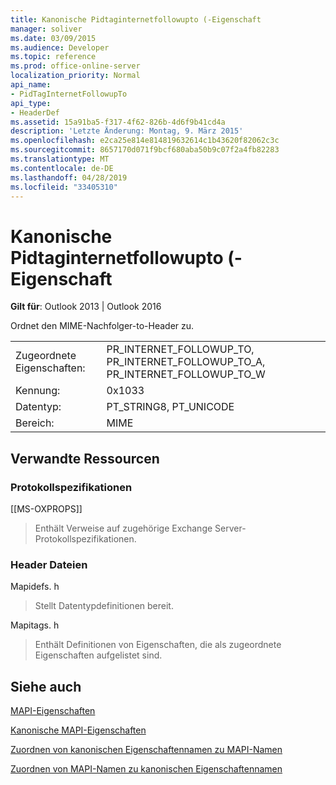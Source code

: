 ```yaml
---
title: Kanonische Pidtaginternetfollowupto (-Eigenschaft
manager: soliver
ms.date: 03/09/2015
ms.audience: Developer
ms.topic: reference
ms.prod: office-online-server
localization_priority: Normal
api_name:
- PidTagInternetFollowupTo
api_type:
- HeaderDef
ms.assetid: 15a91ba5-f317-4f62-826b-4d6f9b41cd4a
description: 'Letzte Änderung: Montag, 9. März 2015'
ms.openlocfilehash: e2ca25e814e814819632614c1b43620f82062c3c
ms.sourcegitcommit: 8657170d071f9bcf680aba50b9c07f2a4fb82283
ms.translationtype: MT
ms.contentlocale: de-DE
ms.lasthandoff: 04/28/2019
ms.locfileid: "33405310"
---
```

# <a name="pidtaginternetfollowupto-canonical-property"></a>Kanonische Pidtaginternetfollowupto (-Eigenschaft

  
  
**Gilt für**: Outlook 2013 | Outlook 2016 
  
Ordnet den MIME-Nachfolger-to-Header zu.
  
|||
|:-----|:-----|
|Zugeordnete Eigenschaften:  <br/> |PR_INTERNET_FOLLOWUP_TO, PR_INTERNET_FOLLOWUP_TO_A, PR_INTERNET_FOLLOWUP_TO_W  <br/> |
|Kennung:  <br/> |0x1033  <br/> |
|Datentyp:  <br/> |PT_STRING8, PT_UNICODE  <br/> |
|Bereich:  <br/> |MIME  <br/> |
   
## <a name="related-resources"></a>Verwandte Ressourcen

### <a name="protocol-specifications"></a>Protokollspezifikationen

[[MS-OXPROPS]] 
  
> Enthält Verweise auf zugehörige Exchange Server-Protokollspezifikationen.
    
### <a name="header-files"></a>Header Dateien

Mapidefs. h
  
> Stellt Datentypdefinitionen bereit.
    
Mapitags. h
  
> Enthält Definitionen von Eigenschaften, die als zugeordnete Eigenschaften aufgelistet sind.
    
## <a name="see-also"></a>Siehe auch



[MAPI-Eigenschaften](mapi-properties.md)
  
[Kanonische MAPI-Eigenschaften](mapi-canonical-properties.md)
  
[Zuordnen von kanonischen Eigenschaftennamen zu MAPI-Namen](mapping-canonical-property-names-to-mapi-names.md)
  
[Zuordnen von MAPI-Namen zu kanonischen Eigenschaftennamen](mapping-mapi-names-to-canonical-property-names.md)

